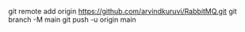 git remote add origin https://github.com/arvindkuruvi/RabbitMQ.git
git branch -M main
git push -u origin main